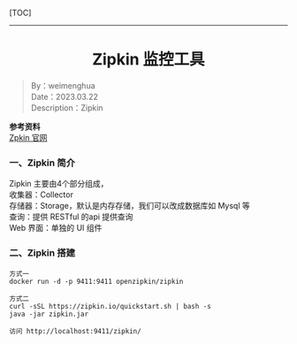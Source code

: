 [TOC]

---

<h1 align="center">Zipkin 监控工具</h1>

> By：weimenghua  
> Date：2023.03.22  
> Description：Zipkin

**参考资料**  
[Zpkin 官网](https://zipkin.io/)




### 一、Zipkin 简介
Zipkin 主要由4个部分组成，  
收集器：Collector  
存储器：Storage，默认是内存存储，我们可以改成数据库如 Mysql 等  
查询：提供 RESTful 的api 提供查询  
Web 界面：单独的 UI 组件



### 二、Zipkin 搭建
```
方式一
docker run -d -p 9411:9411 openzipkin/zipkin

方式二
curl -sSL https://zipkin.io/quickstart.sh | bash -s
java -jar zipkin.jar

访问 http://localhost:9411/zipkin/
```